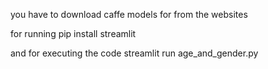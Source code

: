 you have to download caffe models for from the websites 

for running pip install streamlit 

and for executing the code streamlit run age_and_gender.py 
